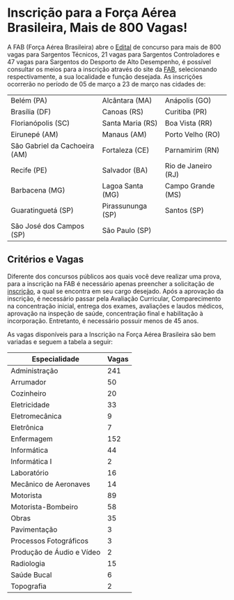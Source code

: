 # Inscrição para a Força Aérea Brasileira, Mais de 800 Vagas!

A FAB (Força Aérea Brasileira) abre o [Edital](http://www4.fab.mil.br/quadro_de_graduados_temporarios.php) de concurso para mais de 800 vagas para Sargentos Técnicos, 21 vagas para Sargentos Controladores e 47 vagas para Sargentos do Desporto de Alto Desempenho, é possível consultar os meios para a inscrição através do site da [FAB](http://www4.fab.mil.br/quadro_de_graduados_temporarios.php), selecionando respectivamente, a sua localidade e função desejada. As inscrições ocorrerão no período de 05 de março a 23 de março nas cidades de:

|                               |                   |                     |
|-------------------------------|-------------------|---------------------|
| Belém (PA)                    | Alcântara (MA)    | Anápolis (GO)       |
| Brasília (DF)                 | Canoas (RS)       | Curitiba (PR)       |
| Florianópolis (SC)            | Santa Maria (RS)  | Boa Vista (RR)      |
| Eirunepé (AM)                 | Manaus (AM)       | Porto Velho (RO)    |
| São Gabriel da Cachoeira (AM) | Fortaleza (CE)    | Parnamirim (RN)     |
| Recife (PE)                   | Salvador (BA)     | Rio de Janeiro (RJ) |
| Barbacena (MG)                | Lagoa Santa (MG)  | Campo Grande (MS)   |
| Guaratinguetá (SP)            | Pirassununga (SP) | Santos (SP)         |
| São José dos Campos (SP)      | São Paulo (SP)    |                     |


## Critérios e Vagas

Diferente dos concursos públicos aos quais você deve realizar uma prova, para a inscrição na FAB é necessário apenas preencher a solicitação de [inscrição](http://www4.fab.mil.br/quadro_de_graduados_temporarios.php), a qual se encontra em seu cargo desejado. Após a aprovação da inscrição, é necessário passar pela Avaliação Curricular, Comparecimento na concentração inicial, entrega dos exames, avaliações e laudos médicos, aprovação na inspeção de saúde, concentração final e habilitação à incorporação. Entretanto, é necessário possuir menos de 45 anos.

As vagas disponíveis para a Inscrição na Força Aérea Brasileira são bem variadas e seguem a tabela a seguir:

| Especialidade             | Vagas |
|---------------------------|-------|
| Administração             | 241   |
| Arrumador                 | 50    |
| Cozinheiro                | 20    |
| Eletricidade              | 33    |
| Eletromecânica            | 9     |
| Eletrônica                | 7     |
| Enfermagem                | 152   |
| Informática               | 44    |
| Informática I             | 2     |
| Laboratório               | 16    |
| Mecânico de Aeronaves     | 14    |
| Motorista                 | 89    |
| Motorista-Bombeiro        | 58    |
| Obras                     | 35    |
| Pavimentação              | 3     |
| Processos Fotográficos    | 3     |
| Produção de Áudio e Vídeo | 2     |
| Radiologia                | 15    |
| Saúde Bucal               | 6     |
| Topografia                | 2     |
